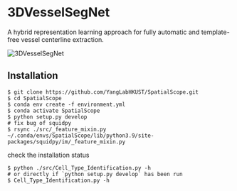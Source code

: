 # 3DVesselSegNet
A hybrid representation learning approach for fully automatic and template-free vessel centerline extraction.

![3DVesselSegNet]([https://github.com/YangLabHKUST/SpatialScope/blob/master/mainfig-flowchat.jpg](https://github.com/YangLabHKUST/3DVesselSegNet/blob/main/figure2_2_compressed.pdf))

## Installation
``` shell
$ git clone https://github.com/YangLabHKUST/SpatialScope.git
$ cd SpatialScope
$ conda env create -f environment.yml
$ conda activate SpatialScope
$ python setup.py develop
# fix bug of squidpy
$ rsync ./src/_feature_mixin.py ~/.conda/envs/SpatialScope/lib/python3.9/site-packages/squidpy/im/_feature_mixin.py
```
check the installation status
```shell
$ python ./src/Cell_Type_Identification.py -h
# or directly if `python setup.py develop` has been run
$ Cell_Type_Identification.py -h
```
